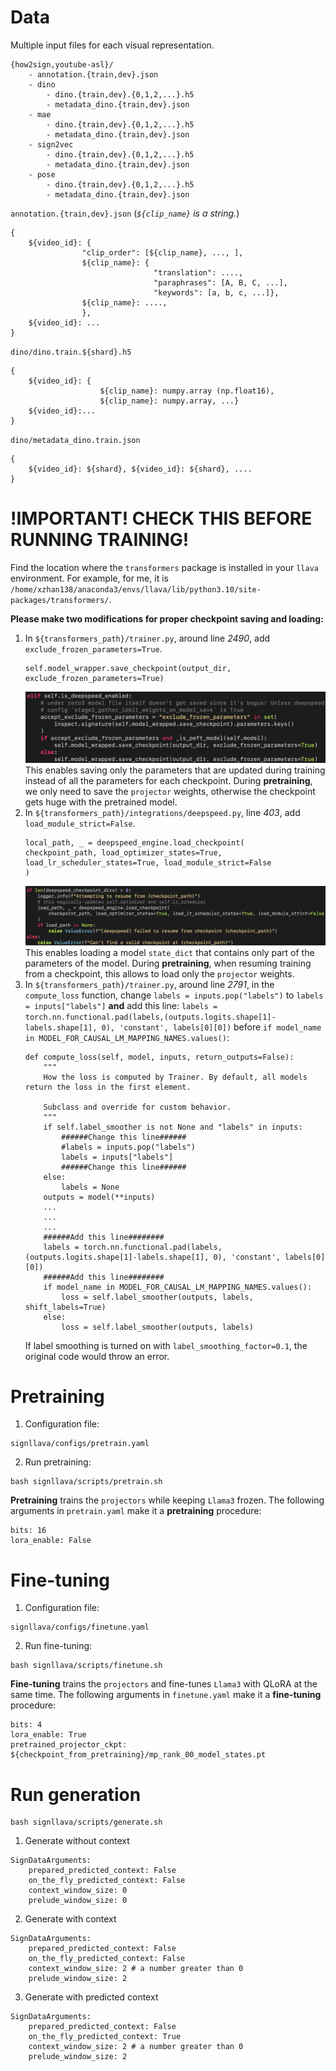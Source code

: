 # Data

Multiple input files for each visual representation.

```
{how2sign,youtube-asl}/
    - annotation.{train,dev}.json
    - dino
        - dino.{train,dev}.{0,1,2,...}.h5
        - metadata_dino.{train,dev}.json
    - mae
        - dino.{train,dev}.{0,1,2,...}.h5
        - metadata_dino.{train,dev}.json
    - sign2vec
        - dino.{train,dev}.{0,1,2,...}.h5
        - metadata_dino.{train,dev}.json
    - pose
        - dino.{train,dev}.{0,1,2,...}.h5
        - metadata_dino.{train,dev}.json
```

`annotation.{train,dev}.json` (*`${clip_name}` is a string.*)
```
{
    ${video_id}: {
                "clip_order": [${clip_name}, ..., ],
                ${clip_name}: {
                                "translation": ....,
                                "paraphrases": [A, B, C, ...],
                                "keywords": [a, b, c, ...]},
                ${clip_name}: ....,
                },
    ${video_id}: ...
}
```
`dino/dino.train.${shard}.h5`
```
{
    ${video_id}: {
                    ${clip_name}: numpy.array (np.float16),
                    ${clip_name}: numpy.array, ...}
    ${video_id}:...
}
```
`dino/metadata_dino.train.json`
```
{
    ${video_id}: ${shard}, ${video_id}: ${shard}, ....
}
```

# !IMPORTANT! CHECK THIS BEFORE RUNNING TRAINING!
Find the location where the `transformers` package is installed in your `llava` environment. For example, for me, it is `/home/xzhan138/anaconda3/envs/llava/lib/python3.10/site-packages/transformers/`.

**Please make two modifications for proper checkpoint saving and loading:** 
1. In `${transformers_path}/trainer.py`, around line *2490*, add `exclude_frozen_parameters=True`.
    ```
    self.model_wrapper.save_checkpoint(output_dir, exclude_frozen_parameters=True)
    ```
    ![trainer.py](images/save_ckpt.png)
    This enables saving only the parameters that are updated during training instead of all the parameters for each checkpoint. 
    During **pretraining**, we only need to save the `projector` weights, otherwise the checkpoint gets huge with the pretrained model.
2. In `${transformers_path}/integrations/deepspeed.py`, line *403*, add `load_module_strict=False`.
    ```
    local_path, _ = deepspeed_engine.load_checkpoint(
    checkpoint_path, load_optimizer_states=True, load_lr_scheduler_states=True, load_module_strict=False
    )
    ```
    ![deepspeed.py](images/load_ckpt.png)
    This enables loading a model `state_dict` that contains only part of the parameters of the model. 
    During **pretraining**, when resuming training from a checkpoint, this allows to load only the `projector` weights.
3. In `${transformers_path}/trainer.py`, around line *2791*, in the `compute_loss` function, change `labels = inputs.pop("labels")` to `labels = inputs["labels"]` **and** add this line: `labels = torch.nn.functional.pad(labels,(outputs.logits.shape[1]-labels.shape[1], 0), 'constant', labels[0][0])` before `if model_name in MODEL_FOR_CAUSAL_LM_MAPPING_NAMES.values()`:
    ```
    def compute_loss(self, model, inputs, return_outputs=False):
        """
        How the loss is computed by Trainer. By default, all models return the loss in the first element.

        Subclass and override for custom behavior.
        """
        if self.label_smoother is not None and "labels" in inputs:
            ######Change this line######
            #labels = inputs.pop("labels")
            labels = inputs["labels"]
            ######Change this line######
        else:
            labels = None
        outputs = model(**inputs)
        ...
        ...
        ...
        ######Add this line########
        labels = torch.nn.functional.pad(labels,(outputs.logits.shape[1]-labels.shape[1], 0), 'constant', labels[0][0])
        ######Add this line########
        if model_name in MODEL_FOR_CAUSAL_LM_MAPPING_NAMES.values():
            loss = self.label_smoother(outputs, labels, shift_labels=True)
        else:
            loss = self.label_smoother(outputs, labels)
    ```
    If label smoothing is turned on with `label_smoothing_factor=0.1`, the original code would throw an error.
# Pretraining
1. Configuration file: 
```
signllava/configs/pretrain.yaml
```
2. Run pretraining:
```
bash signllava/scripts/pretrain.sh
```
**Pretraining** trains the `projectors` while keeping `Llama3` frozen. The following arguments in `pretrain.yaml` make it a **pretraining** procedure:
```
bits: 16
lora_enable: False
```
# Fine-tuning
1. Configuration file: 
```
signllava/configs/finetune.yaml
```
2. Run fine-tuning:
```
bash signllava/scripts/finetune.sh
```
**Fine-tuning** trains the `projectors` and fine-tunes `Llama3` with QLoRA at the same time. The following arguments in `finetune.yaml` make it a **fine-tuning** procedure:
```
bits: 4
lora_enable: True
pretrained_projector_ckpt: ${checkpoint_from_pretraining}/mp_rank_00_model_states.pt
```

# Run generation
```
bash signllava/scripts/generate.sh
```
1. Generate without context
```
SignDataArguments:
    prepared_predicted_context: False 
    on_the_fly_predicted_context: False
    context_window_size: 0
    prelude_window_size: 0
```
2. Generate with context
```
SignDataArguments:
    prepared_predicted_context: False 
    on_the_fly_predicted_context: False
    context_window_size: 2 # a number greater than 0
    prelude_window_size: 2 
```
3. Generate with predicted context
```
SignDataArguments:
    prepared_predicted_context: False 
    on_the_fly_predicted_context: True
    context_window_size: 2 # a number greater than 0
    prelude_window_size: 2 
```
